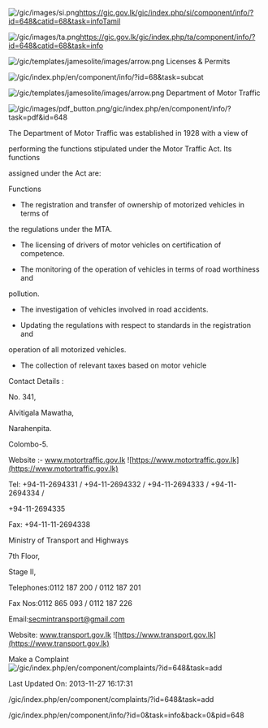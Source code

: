 <!-- Source: https://gic.gov.lk/gic/index.php/en/component/info/?id=648&catid=68&task=info -->

![/gic/images/si.png](/gic/images/si.png)https://gic.gov.lk/gic/index.php/si/component/info/?id=648&catid=68&task=infoTamil

![/gic/images/ta.png](/gic/images/ta.png)https://gic.gov.lk/gic/index.php/ta/component/info/?id=648&catid=68&task=info

![/gic/templates/jamesolite/images/arrow.png](/gic/templates/jamesolite/images/arrow.png) Licenses & Permits

![/gic/index.php/en/component/info/?id=68&task=subcat](/gic/index.php/en/component/info/?id=68&task=subcat)

![/gic/templates/jamesolite/images/arrow.png](/gic/templates/jamesolite/images/arrow.png) Department of Motor Traffic

![/gic/images/pdf_button.png](/gic/images/pdf_button.png)/gic/index.php/en/component/info/?task=pdf&id=648

The Department of Motor Traffic was established in 1928 with a view of

performing the functions stipulated under the Motor Traffic Act. Its functions

assigned under the Act are:

Functions

 * The registration and transfer of ownership of motorized vehicles in terms of

 the regulations under the MTA.

 * The licensing of drivers of motor vehicles on certification of competence.

 * The monitoring of the operation of vehicles in terms of road worthiness and

 pollution.

 * The investigation of vehicles involved in road accidents.

 * Updating the regulations with respect to standards in the registration and

 operation of all motorized vehicles.

 * The collection of relevant taxes based on motor vehicle

Contact Details :

No. 341,

Alvitigala Mawatha,

Narahenpita.

Colombo-5.

Website :- www.motortraffic.gov.lk ![https://www.motortraffic.gov.lk](https://www.motortraffic.gov.lk)

Tel: +94-11-2694331 / +94-11-2694332 / +94-11-2694333 / +94-11-2694334 /

+94-11-2694335

Fax: +94-11-11-2694338

Ministry of Transport and Highways

7th Floor,

Stage II,

Telephones:0112 187 200 / 0112 187 201

Fax Nos:0112 865 093 / 0112 187 226

Email:secmintransport@gmail.com

Website: www.transport.gov.lk ![https://www.transport.gov.lk](https://www.transport.gov.lk)

Make a Complaint ![/gic/index.php/en/component/complaints/?id=648&task=add](/gic/index.php/en/component/complaints/?id=648&task=add)

Last Updated On: 2013-11-27 16:17:31

/gic/index.php/en/component/complaints/?id=648&task=add

/gic/index.php/en/component/info/?id=0&task=info&back=0&pid=648